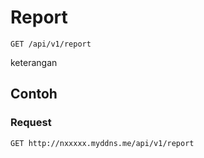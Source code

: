 # Report
```http
GET /api/v1/report
```
keterangan

## Contoh

### Request
```http
GET http://nxxxxx.myddns.me/api/v1/report
```
